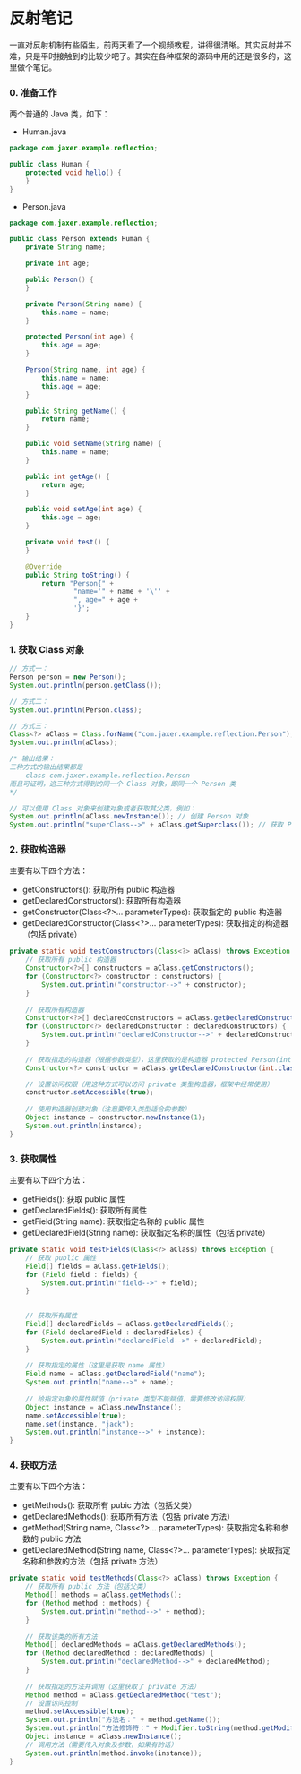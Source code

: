 # 反射笔记

一直对反射机制有些陌生，前两天看了一个视频教程，讲得很清晰。其实反射并不难，只是平时接触到的比较少吧了。其实在各种框架的源码中用的还是很多的，这里做个笔记。

### 0. 准备工作

两个普通的 Java 类，如下：

- Human.java

```java
package com.jaxer.example.reflection;

public class Human {
    protected void hello() {
    }
}
```

- Person.java

```java
package com.jaxer.example.reflection;

public class Person extends Human {
    private String name;

    private int age;

    public Person() {
    }

    private Person(String name) {
        this.name = name;
    }

    protected Person(int age) {
        this.age = age;
    }

    Person(String name, int age) {
        this.name = name;
        this.age = age;
    }

    public String getName() {
        return name;
    }

    public void setName(String name) {
        this.name = name;
    }

    public int getAge() {
        return age;
    }

    public void setAge(int age) {
        this.age = age;
    }

    private void test() {
    }

    @Override
    public String toString() {
        return "Person{" +
                "name='" + name + '\'' +
                ", age=" + age +
                '}';
    }
}
```

### 1. 获取 Class 对象

```java
// 方式一：
Person person = new Person();
System.out.println(person.getClass());

// 方式二：
System.out.println(Person.class);

// 方式三：
Class<?> aClass = Class.forName("com.jaxer.example.reflection.Person");
System.out.println(aClass);

/* 输出结果：
三种方式的输出结果都是
    class com.jaxer.example.reflection.Person
而且可证明，这三种方式得到的同一个 Class 对象，即同一个 Person 类
*/

// 可以使用 Class 对象来创建对象或者获取其父类，例如：
System.out.println(aClass.newInstance()); // 创建 Person 对象
System.out.println("superClass-->" + aClass.getSuperclass()); // 获取 Person 的父类（Human）
```



### 2. 获取构造器

主要有以下四个方法：

- getConstructors(): 获取所有 public 构造器
- getDeclaredConstructors(): 获取所有构造器
- getConstructor(Class<?>... parameterTypes): 获取指定的 public 构造器
- getDeclaredConstructor(Class<?>... parameterTypes): 获取指定的构造器（包括 private）

```java
private static void testConstructors(Class<?> aClass) throws Exception {
    // 获取所有 public 构造器
    Constructor<?>[] constructors = aClass.getConstructors();
    for (Constructor<?> constructor : constructors) {
        System.out.println("constructor-->" + constructor);
    }
    
    // 获取所有构造器
    Constructor<?>[] declaredConstructors = aClass.getDeclaredConstructors();
    for (Constructor<?> declaredConstructor : declaredConstructors) {
        System.out.println("declaredConstructor-->" + declaredConstructor);
    }
    
    // 获取指定的构造器（根据参数类型），这里获取的是构造器 protected Person(int age)
    Constructor<?> constructor = aClass.getDeclaredConstructor(int.class);

    // 设置访问权限（用这种方式可以访问 private 类型构造器，框架中经常使用）
    constructor.setAccessible(true);
    
    // 使用构造器创建对象（注意要传入类型适合的参数）
    Object instance = constructor.newInstance(1);
    System.out.println(instance);
}
```



### 3. 获取属性

主要有以下四个方法：

- getFields(): 获取 public 属性
- getDeclaredFields(): 获取所有属性
- getField(String name): 获取指定名称的 public 属性
- getDeclaredField(String name): 获取指定名称的属性（包括 private）

```java
private static void testFields(Class<?> aClass) throws Exception {
    // 获取 public 属性
    Field[] fields = aClass.getFields();
    for (Field field : fields) {
        System.out.println("field-->" + field);
    }
    

    // 获取所有属性
    Field[] declaredFields = aClass.getDeclaredFields();
    for (Field declaredField : declaredFields) {
        System.out.println("declaredField-->" + declaredField);
    }
    
    // 获取指定的属性（这里是获取 name 属性）
    Field name = aClass.getDeclaredField("name");
    System.out.println("name-->" + name);
    
    // 给指定对象的属性赋值（private 类型不能赋值，需要修改访问权限）
    Object instance = aClass.newInstance();
    name.setAccessible(true);
    name.set(instance, "jack");
    System.out.println("instance-->" + instance);
}
```



### 4. 获取方法

主要有以下四个方法：

- getMethods(): 获取所有 pubic 方法（包括父类）
- getDeclaredMethods(): 获取所有方法（包括 private 方法）
- getMethod(String name, Class<?>... parameterTypes): 获取指定名称和参数的 public 方法
- getDeclaredMethod(String name, Class<?>... parameterTypes): 获取指定名称和参数的方法（包括 private 方法）

```java
private static void testMethods(Class<?> aClass) throws Exception {
    // 获取所有 public 方法（包括父类）
    Method[] methods = aClass.getMethods();
    for (Method method : methods) {
        System.out.println("method-->" + method);
    }
    
    // 获取该类的所有方法
    Method[] declaredMethods = aClass.getDeclaredMethods();
    for (Method declaredMethod : declaredMethods) {
        System.out.println("declaredMethod-->" + declaredMethod);
    }
    
    // 获取指定的方法并调用（这里获取了 private 方法）
    Method method = aClass.getDeclaredMethod("test");
    // 设置访问控制
    method.setAccessible(true);
    System.out.println("方法名：" + method.getName());
    System.out.println("方法修饰符：" + Modifier.toString(method.getModifiers()));
    Object instance = aClass.newInstance();
    // 调用方法（需要传入对象及参数，如果有的话）
    System.out.println(method.invoke(instance));
}
```


